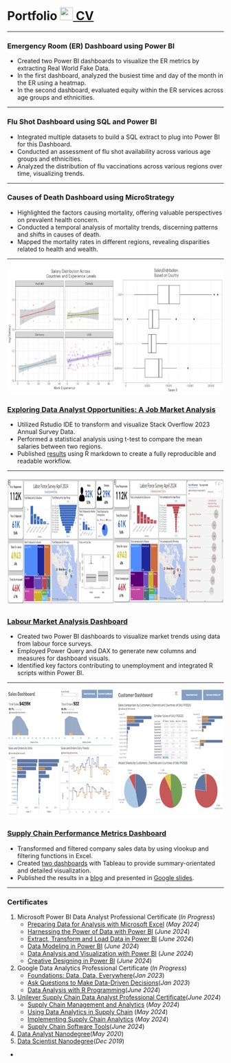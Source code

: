 # Portfolio [<img src="https://raw.githubusercontent.com/FortAwesome/Font-Awesome/6.x/svgs/solid/award.svg" width="30" height="30"> CV](/assets/img/CV.pdf)
***
### Emergency Room (ER) Dashboard using Power BI 
- Created two Power BI dashboards to visualize the ER metrics by extracting Real World Fake Data.
- In the first dashboard, analyzed the busiest time and day of the month in the ER using a heatmap.
- In the second dashboard, evaluated equity within the ER services across age groups and ethnicities.

***
### Flu Shot Dashboard using SQL and Power BI 
- Integrated multiple datasets to build a SQL extract to plug into Power BI for this Dashboard.
- Conducted an assessment of flu shot availability across various age groups and ethnicities.
- Analyzed the distribution of flu vaccinations across various regions over time, visualizing trends.

***
### Causes of Death Dashboard using MicroStrategy 
- Highlighted the factors causing mortality, offering valuable perspectives on prevalent health concern.
- Conducted a temporal analysis of mortality trends, discerning patterns and shifts in causes of death.
- Mapped the mortality rates in different regions, revealing disparities related to health and wealth.


***
[<img src="assets/img/salary2.png"  alt="1" width = 900px height = 300px >](assets/img/Stackflow-survey.html)
### [Exploring Data Analyst Opportunities: A Job Market Analysis](assets/img/Stackflow-survey.html)
- Utilized Rstudio IDE to transform and visualize Stack Overflow 2023 Annual Survey Data.
- Performed a statistical analysis using t-test to compare the mean salaries between two regions.
- Published [results](assets/img/Stackflow-survey.html) using R markdown to create a fully reproducible and readable workflow.

***
[<img src="assets/img/LFS.png"  alt="1" width = 900px height = 300px >](/assets/img/LFS.pdf)
### [Labour Market Analysis Dashboard](/assets/img/LFS.pdf)
- Created two Power BI dashboards to visualize market trends using data from labour force surveys.
- Employed Power Query and DAX to generate new columns and measures for dashboard visuals.
- Identified key factors contributing to unemployment and integrated R scripts within Power BI.

***
[<img src="assets/img/sales2.png"  alt="1" width = 900px height = 300px >](https://public.tableau.com/views/SupplyChainDelayDashboard/SalesDashboard?%3Alanguage=en-GB&%3Asid=&%3Adisplay_count=n&%3Aorigin=viz_share_link)      
### [Supply Chain Performance Metrics Dashboard](https://public.tableau.com/views/SupplyChainDelayDashboard/SalesDashboard?%3Alanguage=en-GB&%3Asid=&%3Adisplay_count=n&%3Aorigin=viz_share_link)
- Transformed and filtered company sales data by using vlookup and filtering functions in Excel.
- Created [two dashboards](https://public.tableau.com/views/SupplyChainDelayDashboard/CustomerDashboard?%3Alanguage=en-GB&%3Asid=&%3Adisplay_count=n&%3Aorigin=viz_share_link) with Tableau to provide summary-orientated and detailed visualization.
- Published the results in a [blog](https://medium.com/@hasan.ahmedmonjurul/impact-of-manufacturing-delay-on-supply-chain-21d361d3a52e) and presented in [Google slides](https://docs.google.com/presentation/d/1qDbkRi0fRQCddEX93SUskXDL-I_XaL3aitj6nPYKeKc/edit?usp=sharing).

***

### Certificates
1. Microsoft Power BI Data Analyst Professional Certificate (_In Progress_)
   * [Preparing Data for Analysis with Microsoft Excel](/assets/img/C2_1.pdf) (_May 2024_)
   * [Harnessing the Power of Data with Power BI](/assets/img/C2_2.pdf) (_June 2024_)
   * [Extract, Transform and Load Data in Power BI](/assets/img/C2_3.pdf) (_June 2024_)
   * [Data Modeling in Power BI](/assets/img/C2_4.pdf) (_June 2024_)
   * [Data Analysis and Visualization with Power BI](/assets/img/C2_5.pdf) (_June 2024_)
   * [Creative Designing in Power BI](/assets/img/C2_6.pdf) (_June 2024_)
2. Google Data Analytics Professional Certificate (_In Progress_)
   * [Foundations: Data, Data, Everywhere](/assets/img/C3_1.pdf)(_Jan 2023_)
   * [Ask Questions to Make Data-Driven Decisions](/assets/img/C3_2.pdf)(_Jan 2023_)
   * [Data Analysis with R Programming](/assets/img/C3_7.pdf)(_June 2024_)
3. [Unilever Supply Chain Data Analyst Professional Certificate](/assets/img/P1.pdf)(_June 2024_) 
   * [Supply Chain Management and Analytics](/assets/img/C1.pdf) (_May 2024_)
   * [Using Data Analytics in Supply Chain](/assets/img/C1.pdf) (_May 2024_)
   * [Implementing Supply Chain Analytics](/assets/img/C3.pdf) (_May 2024_)
   * [Supply Chain Software Tools](/assets/img/C4.pdf)(_June 2024_)
 4. [Data Analyst Nanodegree](/assets/img/C5_1.pdf)(_May 2020_)
 5. [Data Scientist Nanodegree](/assets/img/C4_1.pdf)(_Dec 2019_)    

- 
